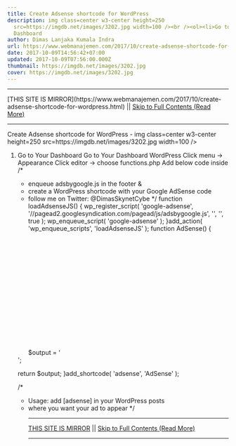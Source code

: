 ```yaml
---
title: Create Adsense shortcode for WordPress
description: img class=center w3-center height=250
  src=https://imgdb.net/images/3202.jpg width=100 /><br /><ol><li>Go to Your
  Dashboard
author: Dimas Lanjaka Kumala Indra
url: https://www.webmanajemen.com/2017/10/create-adsense-shortcode-for-wordpress.html
date: 2017-10-09T14:56:42+07:00
updated: 2017-10-09T07:56:00.000Z
thumbnail: https://imgdb.net/images/3202.jpg
cover: https://imgdb.net/images/3202.jpg
---
```


<hr/> [THIS SITE IS MIRROR](https://www.webmanajemen.com/2017/10/create-adsense-shortcode-for-wordpress.html) || <a href="https://www.webmanajemen.com/2017/10/create-adsense-shortcode-for-wordpress.html" rel="follow" class="button" id="read-more">Skip to Full Contents (Read More)</a> <hr/> Create Adsense shortcode for WordPress - img class=center w3-center height=250 src=https://imgdb.net/images/3202.jpg width=100 /><br /><ol><li>Go to Your Dashboard Go to Your Dashboard WordPress
Click menu -> Appearance
Click editor -> choose functions.php
Add below code inside <?php

/*
 * enqueue adsbygoogle.js in the footer & 
 * create a WordPress shortcode with your Google AdSense code
 * follow me on Twitter: @DimasSkynetCybe
 */
function loadAdsenseJS() {
  wp_register_script( 'google-adsense', '//pagead2.googlesyndication.com/pagead/js/adsbygoogle.js', '', '', true );
  wp_enqueue_script( 'google-adsense' );
}add_action( 'wp_enqueue_scripts', 'loadAdsenseJS' );
function AdSense() {
  $output = '<ins class="adsbygoogle"
    style="background-color: transparent;
      text-decoration: none;
      display:inline-block;
      width:336px;
      height:280px"
    data-ad-client="ca-pub-xxYourUniqueIdxx"
    data-ad-slot="xxUniqueIdSlotxx"></ins>
  <script>
  (adsbygoogle = window.adsbygoogle || []).push({});
  </script>';
  
  return $output;
}add_shortcode( 'adsense', 'AdSense' );

/*
 * Usage: add [adsense] in your WordPress posts 
 * where you want your ad to appear
 */ <hr/> [THIS SITE IS MIRROR](https://www.webmanajemen.com/2017/10/create-adsense-shortcode-for-wordpress.html) || <a href="https://www.webmanajemen.com/2017/10/create-adsense-shortcode-for-wordpress.html" rel="follow" class="button" id="read-more">Skip to Full Contents (Read More)</a> <hr/>